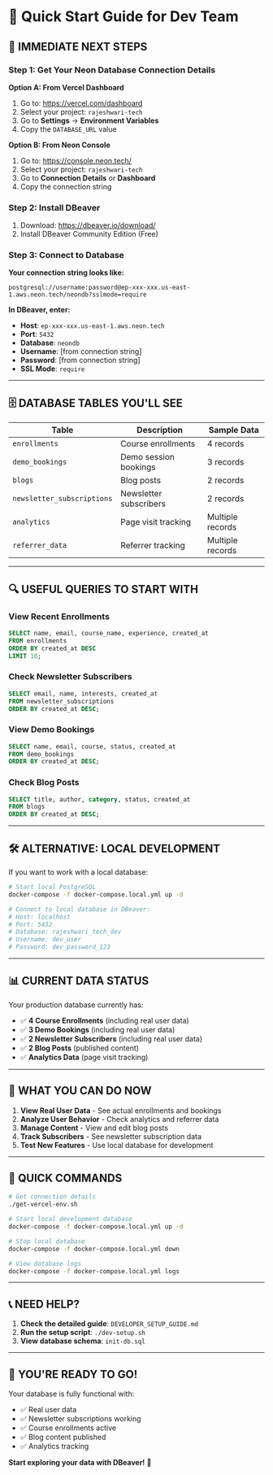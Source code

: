 # 🚀 Quick Start Guide for Dev Team

## 🎯 **IMMEDIATE NEXT STEPS**

### **Step 1: Get Your Neon Database Connection Details**

**Option A: From Vercel Dashboard**
1. Go to: https://vercel.com/dashboard
2. Select your project: `rajeshwari-tech`
3. Go to **Settings** → **Environment Variables**
4. Copy the `DATABASE_URL` value

**Option B: From Neon Console**
1. Go to: https://console.neon.tech/
2. Select your project: `rajeshwari-tech`
3. Go to **Connection Details** or **Dashboard**
4. Copy the connection string

### **Step 2: Install DBeaver**
1. Download: https://dbeaver.io/download/
2. Install DBeaver Community Edition (Free)

### **Step 3: Connect to Database**

**Your connection string looks like:**
```
postgresql://username:password@ep-xxx-xxx.us-east-1.aws.neon.tech/neondb?sslmode=require
```

**In DBeaver, enter:**
- **Host**: `ep-xxx-xxx.us-east-1.aws.neon.tech`
- **Port**: `5432`
- **Database**: `neondb`
- **Username**: [from connection string]
- **Password**: [from connection string]
- **SSL Mode**: `require`

---

## 🗄️ **DATABASE TABLES YOU'LL SEE**

| Table | Description | Sample Data |
|-------|-------------|-------------|
| `enrollments` | Course enrollments | 4 records |
| `demo_bookings` | Demo session bookings | 3 records |
| `blogs` | Blog posts | 2 records |
| `newsletter_subscriptions` | Newsletter subscribers | 2 records |
| `analytics` | Page visit tracking | Multiple records |
| `referrer_data` | Referrer tracking | Multiple records |

---

## 🔍 **USEFUL QUERIES TO START WITH**

### **View Recent Enrollments**
```sql
SELECT name, email, course_name, experience, created_at 
FROM enrollments 
ORDER BY created_at DESC 
LIMIT 10;
```

### **Check Newsletter Subscribers**
```sql
SELECT email, name, interests, created_at 
FROM newsletter_subscriptions 
ORDER BY created_at DESC;
```

### **View Demo Bookings**
```sql
SELECT name, email, course, status, created_at 
FROM demo_bookings 
ORDER BY created_at DESC;
```

### **Check Blog Posts**
```sql
SELECT title, author, category, status, created_at 
FROM blogs 
ORDER BY created_at DESC;
```

---

## 🛠️ **ALTERNATIVE: LOCAL DEVELOPMENT**

If you want to work with a local database:

```bash
# Start local PostgreSQL
docker-compose -f docker-compose.local.yml up -d

# Connect to local database in DBeaver:
# Host: localhost
# Port: 5432
# Database: rajeshwari_tech_dev
# Username: dev_user
# Password: dev_password_123
```

---

## 📊 **CURRENT DATA STATUS**

Your production database currently has:
- ✅ **4 Course Enrollments** (including real user data)
- ✅ **3 Demo Bookings** (including real user data)
- ✅ **2 Newsletter Subscribers** (including real user data)
- ✅ **2 Blog Posts** (published content)
- ✅ **Analytics Data** (page visit tracking)

---

## 🎯 **WHAT YOU CAN DO NOW**

1. **View Real User Data** - See actual enrollments and bookings
2. **Analyze User Behavior** - Check analytics and referrer data
3. **Manage Content** - View and edit blog posts
4. **Track Subscribers** - See newsletter subscription data
5. **Test New Features** - Use local database for development

---

## 🚀 **QUICK COMMANDS**

```bash
# Get connection details
./get-vercel-env.sh

# Start local development database
docker-compose -f docker-compose.local.yml up -d

# Stop local database
docker-compose -f docker-compose.local.yml down

# View database logs
docker-compose -f docker-compose.local.yml logs
```

---

## 📞 **NEED HELP?**

1. **Check the detailed guide**: `DEVELOPER_SETUP_GUIDE.md`
2. **Run the setup script**: `./dev-setup.sh`
3. **View database schema**: `init-db.sql`

---

## 🎉 **YOU'RE READY TO GO!**

Your database is fully functional with:
- ✅ Real user data
- ✅ Newsletter subscriptions working
- ✅ Course enrollments active
- ✅ Blog content published
- ✅ Analytics tracking

**Start exploring your data with DBeaver!** 🚀
